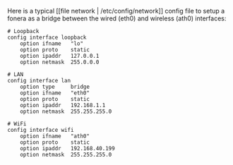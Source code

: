 Here is a typical [[file network | /etc/config/network]] config file to setup a fonera as a bridge between the wired (eth0) and wireless (ath0) interfaces:


    # Loopback
    config interface loopback
    	option ifname   "lo"
    	option proto    static
    	option ipaddr   127.0.0.1
    	option netmask  255.0.0.0
    
    # LAN
    config interface lan
    	option type     bridge
    	option ifname   "eth0"
    	option proto    static
    	option ipaddr   192.168.1.1
    	option netmask  255.255.255.0
    
    # WiFi
    config interface wifi
    	option ifname   "ath0"
    	option proto    static
    	option ipaddr   192.168.40.199
    	option netmask  255.255.255.0
